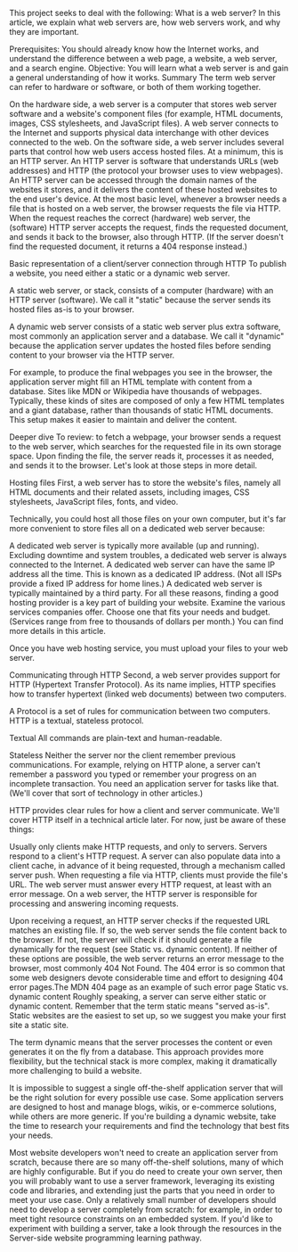 This project seeks to deal with the following:
What is a web server?
In this article, we explain what web servers are, how web servers work, and why they are important.

Prerequisites:	You should already know how the Internet works, and understand the difference between a web page, a website, a web server, and a search engine.
Objective:	You will learn what a web server is and gain a general understanding of how it works.
Summary
The term web server can refer to hardware or software, or both of them working together.

On the hardware side, a web server is a computer that stores web server software and a website's component files (for example, HTML documents, images, CSS stylesheets, and JavaScript files). A web server connects to the Internet and supports physical data interchange with other devices connected to the web.
On the software side, a web server includes several parts that control how web users access hosted files. At a minimum, this is an HTTP server. An HTTP server is software that understands URLs (web addresses) and HTTP (the protocol your browser uses to view webpages). An HTTP server can be accessed through the domain names of the websites it stores, and it delivers the content of these hosted websites to the end user's device.
At the most basic level, whenever a browser needs a file that is hosted on a web server, the browser requests the file via HTTP. When the request reaches the correct (hardware) web server, the (software) HTTP server accepts the request, finds the requested document, and sends it back to the browser, also through HTTP. (If the server doesn't find the requested document, it returns a 404 response instead.)

Basic representation of a client/server connection through HTTP
To publish a website, you need either a static or a dynamic web server.

A static web server, or stack, consists of a computer (hardware) with an HTTP server (software). We call it "static" because the server sends its hosted files as-is to your browser.

A dynamic web server consists of a static web server plus extra software, most commonly an application server and a database. We call it "dynamic" because the application server updates the hosted files before sending content to your browser via the HTTP server.

For example, to produce the final webpages you see in the browser, the application server might fill an HTML template with content from a database. Sites like MDN or Wikipedia have thousands of webpages. Typically, these kinds of sites are composed of only a few HTML templates and a giant database, rather than thousands of static HTML documents. This setup makes it easier to maintain and deliver the content.

Deeper dive
To review: to fetch a webpage, your browser sends a request to the web server, which searches for the requested file in its own storage space. Upon finding the file, the server reads it, processes it as needed, and sends it to the browser. Let's look at those steps in more detail.

Hosting files
First, a web server has to store the website's files, namely all HTML documents and their related assets, including images, CSS stylesheets, JavaScript files, fonts, and video.

Technically, you could host all those files on your own computer, but it's far more convenient to store files all on a dedicated web server because:

A dedicated web server is typically more available (up and running).
Excluding downtime and system troubles, a dedicated web server is always connected to the Internet.
A dedicated web server can have the same IP address all the time. This is known as a dedicated IP address. (Not all ISPs provide a fixed IP address for home lines.)
A dedicated web server is typically maintained by a third party.
For all these reasons, finding a good hosting provider is a key part of building your website. Examine the various services companies offer. Choose one that fits your needs and budget. (Services range from free to thousands of dollars per month.) You can find more details in this article.

Once you have web hosting service, you must upload your files to your web server.

Communicating through HTTP
Second, a web server provides support for HTTP (Hypertext Transfer Protocol). As its name implies, HTTP specifies how to transfer hypertext (linked web documents) between two computers.

A Protocol is a set of rules for communication between two computers. HTTP is a textual, stateless protocol.

Textual
All commands are plain-text and human-readable.

Stateless
Neither the server nor the client remember previous communications. For example, relying on HTTP alone, a server can't remember a password you typed or remember your progress on an incomplete transaction. You need an application server for tasks like that. (We'll cover that sort of technology in other articles.)

HTTP provides clear rules for how a client and server communicate. We'll cover HTTP itself in a technical article later. For now, just be aware of these things:

Usually only clients make HTTP requests, and only to servers. Servers respond to a client's HTTP request. A server can also populate data into a client cache, in advance of it being requested, through a mechanism called server push.
When requesting a file via HTTP, clients must provide the file's URL.
The web server must answer every HTTP request, at least with an error message.
On a web server, the HTTP server is responsible for processing and answering incoming requests.

Upon receiving a request, an HTTP server checks if the requested URL matches an existing file.
If so, the web server sends the file content back to the browser. If not, the server will check if it should generate a file dynamically for the request (see Static vs. dynamic content).
If neither of these options are possible, the web server returns an error message to the browser, most commonly 404 Not Found. The 404 error is so common that some web designers devote considerable time and effort to designing 404 error pages.The MDN 404 page as an example of such error page
Static vs. dynamic content
Roughly speaking, a server can serve either static or dynamic content. Remember that the term static means "served as-is". Static websites are the easiest to set up, so we suggest you make your first site a static site.

The term dynamic means that the server processes the content or even generates it on the fly from a database. This approach provides more flexibility, but the technical stack is more complex, making it dramatically more challenging to build a website.

It is impossible to suggest a single off-the-shelf application server that will be the right solution for every possible use case. Some application servers are designed to host and manage blogs, wikis, or e-commerce solutions, while others are more generic. If you're building a dynamic website, take the time to research your requirements and find the technology that best fits your needs.

Most website developers won't need to create an application server from scratch, because there are so many off-the-shelf solutions, many of which are highly configurable. But if you do need to create your own server, then you will probably want to use a server framework, leveraging its existing code and libraries, and extending just the parts that you need in order to meet your use case. Only a relatively small number of developers should need to develop a server completely from scratch: for example, in order to meet tight resource constraints on an embedded system. If you'd like to experiment with building a server, take a look through the resources in the Server-side website programming learning pathway.
